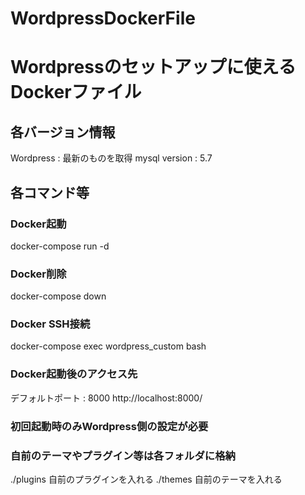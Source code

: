 # WordpressDockerFile

# Wordpressのセットアップに使えるDockerファイル

## 各バージョン情報
Wordpress : 最新のものを取得
mysql version : 5.7

## 各コマンド等

### Docker起動
docker-compose run -d

### Docker削除
docker-compose down

### Docker SSH接続
docker-compose exec wordpress_custom bash

### Docker起動後のアクセス先
デフォルトポート : 8000
http://localhost:8000/

### 初回起動時のみWordpress側の設定が必要

### 自前のテーマやプラグイン等は各フォルダに格納
./plugins 自前のプラグインを入れる
./themes  自前のテーマを入れる

